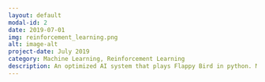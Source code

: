 ```yaml
---
layout: default
modal-id: 2
date: 2019-07-01
img: reinforcement_learning.png
alt: image-alt
project-date: July 2019
category: Machine Learning, Reinforcement Learning
description: An optimized AI system that plays Flappy Bird in python. Made to teach myself about Reinforcement Learning and the pygame python module.
---
```


